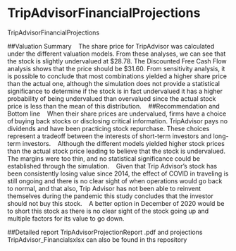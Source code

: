 # TripAdvisorFinancialProjections
TripAdvisorFinancialProjections

##Valuation Summary 
 
The share price for TripAdvisor was calculated under the different valuation models. From these analyses, we can see that the stock is slightly undervalued at $28.78. The Discounted Free Cash Flow analysis shows that the price should be $31.60. From sensitivity analysis, it is possible to conclude that most combinations yielded a higher share price than the actual one, although the simulation does not provide a statistical significance to determine if the stock is in fact undervalued it has a higher probability of being undervalued than overvalued since the actual stock price is less than the mean of this distribution. 
 
##Recommendation and Bottom line 
 
When their share prices are undervalued, firms have a choice of buying back stocks or disclosing critical information. TripAdvisor pays no dividends and have been practicing stock repurchase. These choices represent a tradeoff between the interests of short-term investors and long-term investors. 
 
Although the different models yielded higher stock prices than the actual stock price leading to believe that the stock is undervalued. The margins were too thin, and no statistical significance could be established through the simulation. 
 
Given that Trip Advisor’s stock has been consistently losing value since 2014, the effect of COVID in traveling is still ongoing and there is no clear sight of when operations would go back to normal, and that also, Trip Advisor has not been able to reinvent themselves during the pandemic this study concludes that the investor should not buy this stock. 
 
A better option in December of 2020 would be to short this stock as there is no clear sight of the stock going up and multiple factors for its value to go down. 

##Detailed report  TripAdvisorProjectionReport .pdf and projections TripAdvisor_Financialsxlsx can also be found in ths repository
